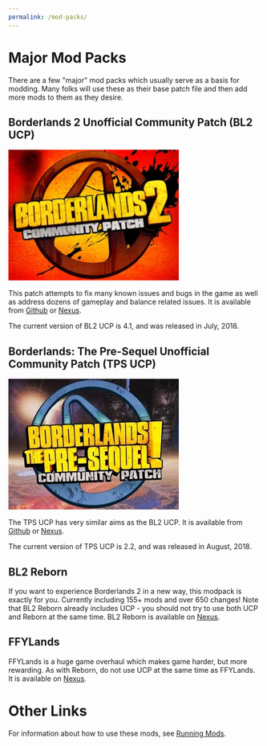 ```yaml
---
permalink: /mod-packs/
---
```


# Major Mod Packs

There are a few "major" mod packs which usually serve as a basis for modding.
Many folks will use these as their base patch file and then add more mods to
them as they desire.

## Borderlands 2 Unofficial Community Patch (BL2 UCP)

[![BL2 UCP Logo](../img/bl2_ucp.jpg)](../img/bl2_ucp.jpg)

This patch attempts to fix many known issues and bugs in the game as well as
address dozens of gameplay and balance related issues.  It is available from
[Github](https://github.com/BLCM/BLCMods/tree/master/Borderlands%202%20mods/Community%20Patch%20Team)
or [Nexus](https://www.nexusmods.com/borderlands2/mods/50).

The current version of BL2 UCP is 4.1, and was released in July, 2018.

## Borderlands: The Pre-Sequel Unofficial Community Patch (TPS UCP)

[![TPS UCP Logo](../img/tps_ucp.jpg)](../img/tps_ucp.jpg)

The TPS UCP has very similar aims as the BL2 UCP.  It is available from
[Github](https://github.com/BLCM/BLCMods/tree/master/Pre%20Sequel%20Mods/Community%20Patch)
or [Nexus](https://www.nexusmods.com/borderlandspresequel/mods/8).

The current version of TPS UCP is 2.2, and was released in August, 2018.

## BL2 Reborn

If you want to experience Borderlands 2 in a new way, this modpack is exactly
for you. Currently including 155+ mods and over 650 changes!  Note that BL2 Reborn
already includes UCP - you should not try to use both UCP and Reborn at the same
time.  BL2 Reborn is available on [Nexus](https://www.nexusmods.com/borderlands2/mods/115).

## FFYLands

FFYLands is a huge game overhaul which makes game harder, but more rewarding.  As
with Reborn, do not use UCP at the same time as FFYLands.  It is available on
[Nexus](https://www.nexusmods.com/borderlands2/mods/57).

# Other Links

For information about how to use these mods, see [Running Mods](/).
